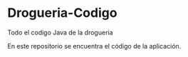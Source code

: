# Drogueria-Codigo
Todo el codigo Java de la drogueria

En este repositorio se encuentra el código de la aplicación.
